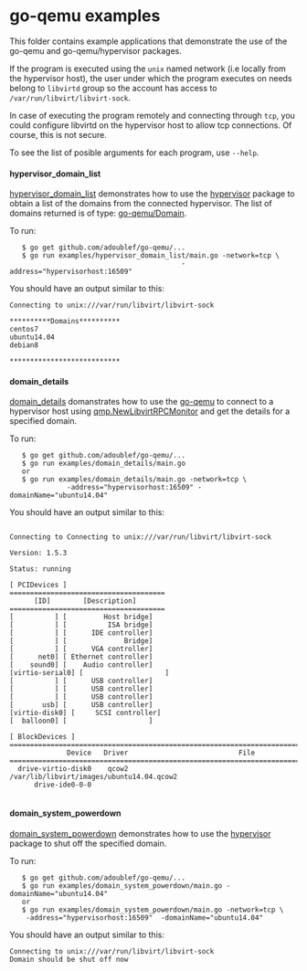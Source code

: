 # go-qemu examples

This folder contains example applications that demonstrate the use of the
go-qemu and go-qemu/hypervisor packages.

If the program is executed using the `unix` named network (i.e locally
from the hypervisor host), the user under which the program executes on
needs belong to `libvirtd` group
so the account has access to `/var/run/libvirt/libvirt-sock`.

In case of executing the program remotely and connecting through `tcp`,
you could configure libvirtd on the hypervisor host to allow tcp connections.
Of course, this is not secure.

To see the list of posible arguments for each program, use `--help`.

#### hypervisor_domain_list

[hypervisor_domain_list](./hypervisor_domain_list) demonstrates how to use
the [hypervisor](https://godoc.org/github.com/adoublef/go-qemu/hypervisor)
package to obtain a list of the domains from the connected hypervisor.
The list of domains returned is of type:
[go-qemu/Domain](https://godoc.org/github.com/adoublef/go-qemu#Domain).

To run:

```{r, engine='bash', count_lines}
   $ go get github.com/adoublef/go-qemu/...
   $ go run examples/hypervisor_domain_list/main.go -network=tcp \
                                          -address="hypervisorhost:16509"
```

You should have an output similar to this:

```{r, engine='bash', count_lines}
Connecting to unix:///var/run/libvirt/libvirt-sock

**********Domains**********
centos7
ubuntu14.04
debian8

***************************
```

#### domain_details

[domain_details](./domain_details) domanstrates how to use the
[go-qemu](https://godoc.org/github.com/adoublef/go-qemu)
to connect to a hypervisor host using
[qmp.NewLibvirtRPCMonitor](https://godoc.org/github.com/adoublef/go-qemu/qmp#LibvirtRPCMonitor)
and get the details for a specified domain.

To run:

```{r, engine='bash', count_lines}
   $ go get github.com/adoublef/go-qemu/...
   $ go run examples/domain_details/main.go
   or
   $ go run examples/domain_details/main.go -network=tcp \
              -address="hypervisorhost:16509" -domainName="ubuntu14.04"
```

You should have an output similar to this:

```{r, engine='bash', count_lines}

Connecting to Connecting to unix:///var/run/libvirt/libvirt-sock

Version: 1.5.3

Status: running

[ PCIDevices ]
======================================
      [ID]        [Description]
======================================
[          ] [         Host bridge]
[          ] [          ISA bridge]
[          ] [      IDE controller]
[          ] [              Bridge]
[          ] [      VGA controller]
[      net0] [ Ethernet controller]
[    sound0] [    Audio controller]
[virtio-serial0] [                    ]
[          ] [      USB controller]
[          ] [      USB controller]
[          ] [      USB controller]
[       usb] [      USB controller]
[virtio-disk0] [     SCSI controller]
[  balloon0] [                    ]

[ BlockDevices ]
========================================================================
              Device   Driver                           File
========================================================================
  drive-virtio-disk0    qcow2 /var/lib/libvirt/images/ubuntu14.04.qcow2
      drive-ide0-0-0


```

#### domain_system_powerdown

[domain_system_powerdown](./domain_system_powerdown) demonstrates how to use
the [hypervisor](https://godoc.org/github.com/adoublef/go-qemu/hypervisor)
package to shut off the specified domain.

To run:

```{r, engine='bash', count_lines}
   $ go get github.com/adoublef/go-qemu/...
   $ go run examples/domain_system_powerdown/main.go -domainName="ubuntu14.04"
   or
   $ go run examples/domain_system_powerdown/main.go -network=tcp \
    -address="hypervisorhost:16509"  -domainName="ubuntu14.04"
```

You should have an output similar to this:

```{r, engine='bash', count_lines}
Connecting to unix:///var/run/libvirt/libvirt-sock
Domain should be shut off now
```
